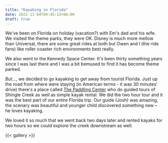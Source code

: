 ```yaml
---
title: "Kayaking in Florida"
date: 2022-11-04T09:45:13+06:00
draft: true
---
```


We've been on Florida on holiday (vacation?) with Em's dad and his wife. We visited the theme parks, they were OK. Disney is much more mellow than Universal, there are some great rides at both but Owen and I (the ride fans) like roller coaster rich environments best really. 

We also went to the Kennedy Space Center. It's been thirty something years since I was last there and I was a bit bemused to find it has become theme parked. 

_But…_, we decided to go kayaking to get away from tourist Florida. Just up the road from where were staying (in American terms - it was 30 minutes' drive) there's a place called [The Paddling Center](https://www.paddlingcenter.com) who do guided tours of Shingle Creek as well as simple kayak rental. We did the two hour tour and it was the best part of our entire Florida trip. Our guide (Josh) was amazing, the scenary was beautiful and younger child discovered something new – he loves kayaking.

We loved it so much that we went back two days later and rented kayaks for two hours so we could explore the creek downstream as well.


{{< gallery >}}